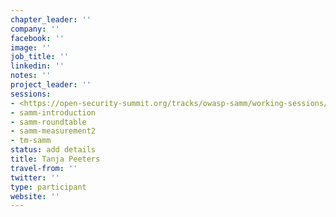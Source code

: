 ```yaml
---
chapter_leader: ''
company: ''
facebook: ''
image: ''
job_title: ''
linkedin: ''
notes: ''
project_leader: ''
sessions:
- <https://open-security-summit.org/tracks/owasp-samm/working-sessions/samm-outreach/>
- samm-introduction
- samm-roundtable
- samm-measurement2
- tm-samm
status: add details
title: Tanja Peeters
travel-from: ''
twitter: ''
type: participant
website: ''
---
```


<!-- put more details about participant here -->